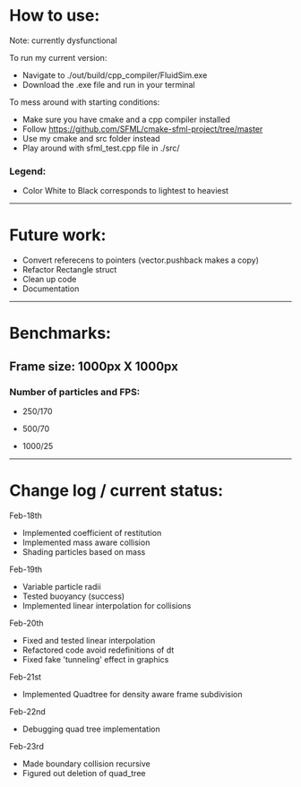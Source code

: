 # How to use:
Note: currently dysfunctional

To run my current version:
* Navigate to ./out/build/cpp_compiler/FluidSim.exe
* Download the .exe file and run in your terminal

To mess around with starting conditions:
* Make sure you have cmake and a cpp compiler installed
* Follow https://github.com/SFML/cmake-sfml-project/tree/master
* Use my cmake and src folder instead
* Play around with sfml_test.cpp file in ./src/

### Legend:
* Color White to Black corresponds to lightest to heaviest

------------

# Future work:

* Convert referecens to pointers (vector.pushback makes a copy)
* Refactor Rectangle struct 
* Clean up code
* Documentation



------------

# Benchmarks:

## Frame size: 1000px X 1000px

### Number of particles and FPS:

* 250/170

* 500/70

* 1000/25
------------
# Change log / current status:
Feb-18th
* Implemented coefficient of restitution
* Implemented mass aware collision
* Shading particles based on mass

Feb-19th
* Variable particle radii
* Tested buoyancy (success)
* Implemented linear interpolation for collisions

Feb-20th
* Fixed and tested linear interpolation
* Refactored code avoid redefinitions of dt
* Fixed fake 'tunneling' effect in graphics

Feb-21st
* Implemented Quadtree for density aware frame subdivision

Feb-22nd
* Debugging quad tree implementation

Feb-23rd
* Made boundary collision recursive
* Figured out deletion of quad_tree
